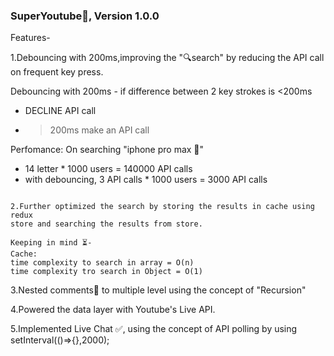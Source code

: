 ### SuperYoutube🚀, Version 1.0.0

Features-

1.Debouncing with 200ms,improving the "🔍search" by reducing the API call 
  on frequent key press.


Debouncing with 200ms - if difference between 2 key strokes is <200ms
 - DECLINE API call 
 - >200ms make an API call

Perfomance: 
On searching "iphone pro max 📱"
- 14 letter * 1000 users = 140000 API calls  
- with debouncing, 3 API calls * 1000 users = 3000 API calls

~~~~~~~~~~~~~~~~~~~~~~~~~~~~~~~~~~~~~~~~~~~~~~~~~~~~~~~~~~~~~~~~~~~~~

2.Further optimized the search by storing the results in cache using redux
store and searching the results from store.

Keeping in mind ⏳- 
Cache:
time complexity to search in array = O(n) 
time complexity tro search in Object = O(1)

~~~~~~~~~~~~~~~~~~~~~~~~~~~~~~~~~~~~~~~~~~~~~~~~~~~~~~~~~~~~~~~~~~~~~
3.Nested comments💬 to multiple level using the concept of "Recursion"

4.Powered the data layer with Youtube's Live API.

5.Implemented Live Chat ✅, using the concept of API polling by using
  setInterval(()=>{},2000);
